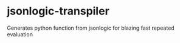 # jsonlogic-transpiler
Generates python function from jsonlogic for blazing fast repeated evaluation
